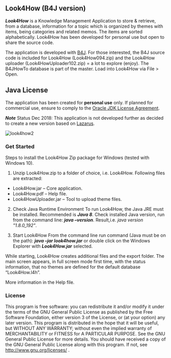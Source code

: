 ## Look4How (B4J version)

***Look4How*** is a Knowledge Management Application to store & retrieve, from a database, information for a topic which is organized by themes with items, being categories and related memos. The items are sorted alphabetically.
Look4How has been developed for personal use but open to share the source code. 

The application is developed with [B4J](http://https://www.b4x.com/b4j.html).
For those interested, the B4J source code is included for Look4How (Look4How094.zip) and the Look4How uploader (Look4HowUploader102.zip) = a lot to explore (enjoy).
The B4JHowTo database is part of the master. Load into Look4How via File > Open.

## Java License
The application has been created for **personal use**  only. If planned for commercial use, ensure to comply to the [Oracle JDK License Agreement](https://www.oracle.com/technetwork/java/javase/terms/license/javase-license.html). 

***Note***
Status Dec 2018: This application is not developed further as decided to create a new version based on [Lazarus](https://www.lazarus-ide.org/).

![look4how2](https://user-images.githubusercontent.com/47274144/54112392-563eb500-43e6-11e9-91a1-049330c2c5cb.png)

### Get Started
Steps to install the Look4How Zip package for Windows (tested with Windows 10). 
 
1. Unzip Look4How.zip to a folder of choice, i.e. Look4How.
Following files are extracted:
* Look4How.jar – Core application.
* Look4How.pdf – Help file.
* Look4HowUploader.jar – Tool to upload theme files.

2. Check Java Runtime Environment
To run Look4How, the Java JRE must be installed. Recommended is ***Java 8***.
Check installed Java version, run from the command line: ***java –version***. Result,i.e. _java version "1.8.0_192"_.

3. Start Look4How
From the command line run command (Java must be on the path): ***java –jar look4how.jar*** 
or
double click on the Windows Explorer with ***Look4How.jar*** selected.

While starting, Look4How creates additional files and the export folder.
The main screen appears, in full screen mode first time, with the status information, that no themes are defined for the default database “Look4How.l4h”. 

More information in the Help file.

### License
This program is free software: you can redistribute it and/or modify it under the terms of the GNU General Public License as published by the Free Software Foundation, either version 3 of the License, or (at your option) any later version. This program is distributed in the hope that it will be useful, but WITHOUT ANY WARRANTY; without even the implied warranty of MERCHANTABILITY or FITNESS for A PARTICULAR PURPOSE.  See the GNU General Public License for more details. You should have received a copy of the GNU General Public License along with this program. If not, see http://www.gnu.org/licenses/ . 
 
